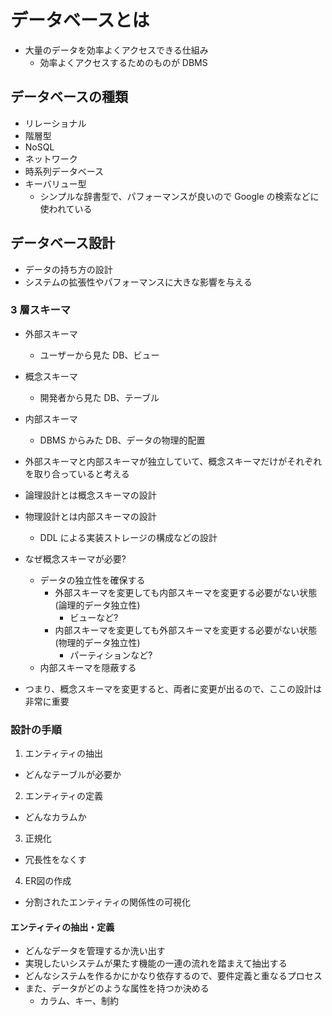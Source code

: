 # データベースとは

- 大量のデータを効率よくアクセスできる仕組み
  - 効率よくアクセスするためのものが DBMS

## データベースの種類

- リレーショナル
- 階層型
- NoSQL
- ネットワーク
- 時系列データベース
- キーバリュー型
  - シンプルな辞書型で、パフォーマンスが良いので Google の検索などに使われている

## データベース設計

- データの持ち方の設計
- システムの拡張性やパフォーマンスに大きな影響を与える

### 3 層スキーマ

- 外部スキーマ
  - ユーザーから見た DB、ビュー
- 概念スキーマ
  - 開発者から見た DB、テーブル
- 内部スキーマ
  - DBMS からみた DB、データの物理的配置

- 外部スキーマと内部スキーマが独立していて、概念スキーマだけがそれぞれを取り合っていると考える

- 論理設計とは概念スキーマの設計
- 物理設計とは内部スキーマの設計
  - DDL による実装ストレージの構成などの設計

- なぜ概念スキーマが必要?
  - データの独立性を確保する
    - 外部スキーマを変更しても内部スキーマを変更する必要がない状態(論理的データ独立性)
      - ビューなど?
    - 内部スキーマを変更しても外部スキーマを変更する必要がない状態(物理的データ独立性)
      - パーティションなど?
  - 内部スキーマを隠蔽する

- つまり、概念スキーマを変更すると、両者に変更が出るので、ここの設計は非常に重要

### 設計の手順

1. エンティティの抽出
  - どんなテーブルが必要か
2. エンティティの定義
  - どんなカラムか
3. 正規化
  - 冗長性をなくす
4. ER図の作成
  - 分割されたエンティティの関係性の可視化

#### エンティティの抽出・定義

- どんなデータを管理するか洗い出す
- 実現したいシステムが果たす機能の一連の流れを踏まえて抽出する
- どんなシステムを作るかにかなり依存するので、要件定義と重なるプロセス
- また、データがどのような属性を持つか決める
  - カラム、キー、制約